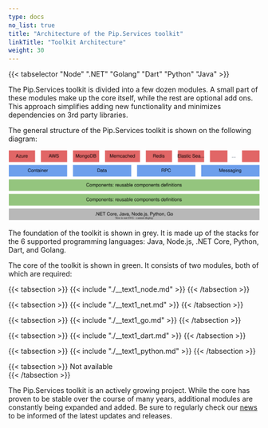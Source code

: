 ```yaml
---
type: docs
no_list: true
title: "Architecture of the Pip.Services toolkit"
linkTitle: "Toolkit Architecture"
weight: 30
---
```

{{< tabselector "Node" ".NET" "Golang" "Dart" "Python" "Java" >}}

The Pip.Services toolkit is divided into a few dozen modules. A small part of these modules make up the core itself, while the rest are optional add ons. This approach simplifies adding new functionality and minimizes dependencies on 3rd party libraries.


The general structure of the Pip.Services toolkit is shown on the following diagram:

![Toolkit architecture diagram](/images/getting_started/toolkit_architecture/toolkit_diagram.svg)

The foundation of the toolkit is shown in grey. It is made up of the stacks for the 6 supported programming languages: Java, Node.js, .NET Core, Python, Dart, and Golang.

The core of the toolkit is shown in green. It consists of two modules, both of which are required:


{{< tabsection >}}
  {{< include "./__text1_node.md" >}} 
{{< /tabsection >}}

{{< tabsection >}}
  {{< include "./__text1_net.md" >}}
{{< /tabsection >}}

{{< tabsection >}}
  {{< include "./__text1_go.md" >}}
{{< /tabsection >}}

{{< tabsection >}}
   {{< include "./__text1_dart.md" >}} 
{{< /tabsection >}}

{{< tabsection >}}
  {{< include "./__text1_python.md" >}}
{{< /tabsection >}}

{{< tabsection >}}
  Not available  
{{< /tabsection >}}


The Pip.Services toolkit is an actively growing project. While the core has proven to be stable over the course of many years, additional modules are constantly being expanded and added. Be sure to regularly check our [news](https://www.pipservices.org/news) to be informed of the latest updates and releases.

